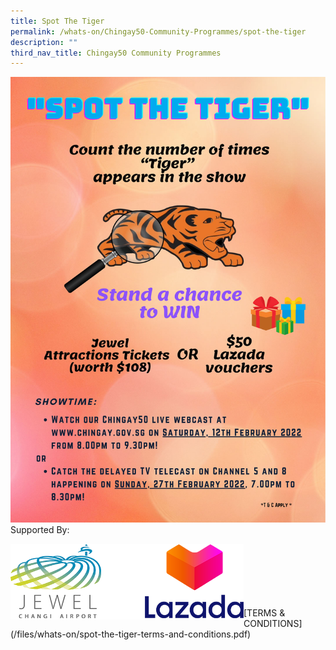 ```yaml
---
title: Spot The Tiger
permalink: /whats-on/Chingay50-Community-Programmes/spot-the-tiger
description: ""
third_nav_title: Chingay50 Community Programmes
---
```

![spot the tiger](/images/whats-on/spot-the-tiger.jpg)
Supported By:

<img src="/images/whats-on/supported-by.png" alt="sported by" style="width:373px; height:121px;float:left;"/>
<br><br><br><br><br><br>
[TERMS & CONDITIONS](/files/whats-on/spot-the-tiger-terms-and-conditions.pdf)